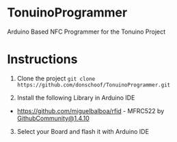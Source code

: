 # TonuinoProgrammer
Arduino Based NFC Programmer for the Tonuino Project

# Instructions
1. Clone the project `git clone https://github.com/donschoof/TonuinoProgrammer.git`

2. Install the following Library in Arduino IDE
* https://github.com/miguelbalboa/rfid - MFRC522 by GithubCommunity@1.4.10

3. Select your Board and flash it with Arduino IDE
